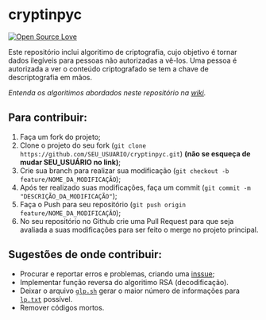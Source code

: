 # cryptinpyc
[![Open Source Love](https://badges.frapsoft.com/os/v1/open-source.png?v=103)](https://github.com/ellerbrock/open-source-badges/)

Este repositório inclui algoritimo de criptografia, cujo objetivo é tornar dados ilegíveis para pessoas não autorizadas a vê-los. Uma pessoa é autorizada a ver o conteúdo criptografado se tem a chave de descriptografia em mãos.

*Entenda os algoritimos abordados neste repositório na [wiki](https://github.com/mateusnssp/cryptinpyc/wiki).*
 
## Para contribuir:

1. Faça um fork do projeto;
2. Clone o projeto do seu fork (`git clone https://github.com/SEU_USUARIO/cryptinpyc.git`) **(não se esqueça de mudar SEU_USUÁRIO no link)**;
3. Crie sua branch para realizar sua modificação (`git checkout -b feature/NOME_DA_MODIFICAÇÃO`);
4. Após ter realizado suas modificações, faça um commit (`git commit -m "DESCRIÇÃO_DA_MODIFICAÇÃO"`);
5. Faça o Push para seu repositório (`git push origin feature/NOME_DA_MODIFICAÇÃO`);
6. No seu repositório no Github crie uma Pull Request para que seja avaliada a suas modificações para ser feito o merge no projeto principal.

## Sugestões de onde contribuir:

* Procurar e reportar erros e problemas, criando uma [inssue](https://github.com/mateusnssp/cryptinpyc/issues);
* Implementar função reversa do algoritimo RSA (decodificação).
* Deixar o arquivo [`glp.sh`](./.glp/glp.sh) gerar o maior número de informações para [`lp.txt`](./.glp/lp.txt) possível.
* Remover códigos mortos.


